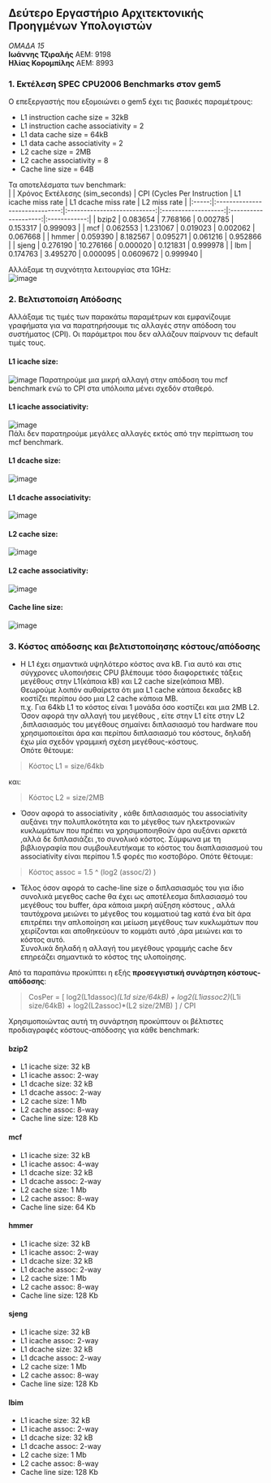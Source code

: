 ## Δεύτερο Εργαστήριο Αρχιτεκτονικής Προηγμένων Υπολογιστών

_ΟΜΑΔΑ 15_  
**Ιωάννης Τζιραλής** ΑΕΜ: 9198  
**Ηλίας Κορομπίλης** ΑΕΜ: 8993

### 1. Εκτέλεση SPEC CPU2006 Benchmarks στον gem5  
Ο επεξεργαστής που εξομοιώνει ο gem5 έχει τις βασικές παραμέτρους:
* L1 instruction cache size = 32kB
* L1 instruction cache associativity = 2
* L1 data cache size = 64kB
* L1 data cache associativity = 2
* L2 cache size = 2MB
* L2 cache associativity = 8
* Cache line size = 64B  

Τα αποτελέσματα των benchmark:  
|       | Χρόνος Εκτέλεσης (sim_seconds) | CPI (Cycles Per Instruction | L1 icache miss rate | L1 dcache miss rate  | L2 miss rate |
|:-----:|:------------------------------:|:---------------------------:|:-------------------:|:--------------------:|:------------:|
| bzip2 |            0.083654            |           7.768166          |       0.002785      |       0.153317       |   0.999093   |
|  mcf  |            0.062553            |           1.231067          |       0.019023      |       0.002062       |   0.067668   |
| hmmer |            0.059390            |           8.182567          |       0.095271      |       0.061216       |   0.952866   |
| sjeng |            0.276190            |          10.276166          |       0.000020      |       0.121831       |   0.999978   |
|  lbm  |            0.174763            |           3.495270          |       0.000095      |       0.0609672      |   0.999940   |

Αλλάξαμε τη συχνότητα λειτουργίας στα 1GHz:  
![image](Graphs/1ghz.png)  

### 2. Βελτιστοποίση Απόδοσης  
Αλλάξαμε τις τιμές των παρακάτω παραμέτρων και εμφανίζουμε γραφήματα για να παρατηρήσουμε τις αλλαγές στην απόδοση του συστήματος (CPI). Οι παράμετροι που δεν αλλάζουν παίρνουν τις default τιμές τους.

#### L1 icache size:  
![image](Graphs/icache_size.png)
Παρατηρούμε μια μικρή αλλαγή στην απόδοση του mcf benchmark ενώ το CPI στα υπόλοιπα μένει σχεδόν σταθερό.

#### L1 icache associativity:
![image](Graphs/icache_assoc.png)  
Πάλι δεν παρατηρούμε μεγάλες αλλαγές εκτός από την περίπτωση του mcf benchmark.  

#### L1 dcache size:
![image](Graphs/dcache_size.png)  

#### L1 dcache associativity:
![image](Graphs/dcache_assoc.png)  

#### L2 cache size:
![image](Graphs/l2_size.png)  

#### L2 cache associativity:  
![image](Graphs/l2_assoc.png)  

#### Cache line size:  
![image](Graphs/clz.png)  

### 3. Κόστος απόδοσης και βελτιστοποίησης κόστους/απόδοσης  
* Η L1 έχει σημαντικά υψηλότερο κόστος ανα kB. Για αυτό και στις σύγχρονες υλοποιήσεις CPU βλέπουμε τόσο διαφορετικές τάξεις μεγέθους στην L1(κάποια kB) και L2 cache size(κάποια MB).  
Θεωρούμε λοιπόν αυθαίρετα ότι μια L1 cache κάποια δεκαδες kB κοστίζει περίπου όσο μια L2 cache κάποια MB.  
π.χ. Για 64kb L1 το κόστος είναι 1 μονάδα όσο κοστίζει και μια 2MB L2. Όσον αφορά την αλλαγή του μεγέθους , είτε στην L1 είτε στην L2 ,διπλασιασμός του μεγέθους σημαίνει διπλασιασμό του hardware που χρησιμοποιείται άρα και περίπου διπλασιασμό του κόστους, δηλαδή έχω μία σχεδόν γραμμική σχέση μεγέθους-κόστους.  
Οπότε θέτουμε:
>Κόστος L1 = size/64kb

και:
>Κόστος L2 = size/2MB

* Όσον αφορά το associativity , κάθε διπλασιασμός του associativity αυξάνει την πολυπλοκότητα και το μέγεθος των ηλεκτρονικών κυκλωμάτων που πρέπει να χρησιμοποιηθούν άρα αυξάνει αρκετά ,αλλά δε διπλασιάζει ,το συνολικό κόστος. Σύμφωνα με τη βιβλιογραφία που συμβουλευτήκαμε το κόστος του διαπλασιασμού του associativity είναι περίπου 1.5 φορές πιο κοστοβόρο.
Οπότε θέτουμε:
>Κόστος assoc = 1.5 ^ (log2 (assoc/2) )  

* Τέλος όσον αφορά το cache-line size ο διπλασιασμός του για ίδιο συνολικά μεγεθος cache θα έχει ως αποτέλεσμα διπλασιασμό του μεγέθους του buffer, άρα κάποια μικρή αύξηση κόστους , αλλά ταυτόχρονα μειώνει το μέγεθος του κομματιού tag κατά ένα bit άρα επιτρέπει την απλοποίηση και μείωση μεγέθους των κυκλωμάτων που χειρίζονται και αποθηκεύουν το κομμάτι αυτό ,άρα μειώνει και το κόστος αυτό.  
Συνολικά δηλαδή η αλλαγή του μεγέθους γραμμής cache δεν επηρεάζει σημαντικά το κόστος της υλοποίησης.  

Από τα παραπάνω προκύπτει η εξής **προσεγγιστική συνάρτηση κόστους-απόδοσης**:  
>CosPer = [ log2(L1dassoc)*(L1d size/64kB) + log2(L1iassoc2)*(L1i size/64kB) + log2(L2assoc)*(L2 size/2MB) ] / CPI

Χρησιμοποιώντας αυτή τη συνάρτηση προκύπτουν οι βέλτιστες προδιαγραφές κόστους-απόδοσης για κάθε benchmark:  

#### bzip2
* L1 icache size: 32 kB
* L1 icache assoc: 2-way
* L1 dcache size: 32 kB
* L1 dcache assoc: 2-way
* L2 cache size: 1 Mb
* L2 cache assoc: 8-way
* Cache line size: 128 Kb  

#### mcf
* L1 icache size: 32 kB
* L1 icache assoc: 4-way
* L1 dcache size: 32 kB
* L1 dcache assoc: 2-way
* L2 cache size: 1 Mb
* L2 cache assoc: 8-way
* Cache line size: 64 Kb  

#### hmmer
* L1 icache size: 32 kB
* L1 icache assoc: 2-way
* L1 dcache size: 32 kB
* L1 dcache assoc: 2-way
* L2 cache size: 1 Mb
* L2 cache assoc: 8-way
* Cache line size: 128 Kb  

#### sjeng
* L1 icache size: 32 kB
* L1 icache assoc: 2-way
* L1 dcache size: 32 kB
* L1 dcache assoc: 2-way
* L2 cache size: 1 Mb
* L2 cache assoc: 8-way
* Cache line size: 128 Kb  

#### lbim
* L1 icache size: 32 kB
* L1 icache assoc: 2-way
* L1 dcache size: 32 kB
* L1 dcache assoc: 2-way
* L2 cache size: 1 Mb
* L2 cache assoc: 8-way
* Cache line size: 128 Kb
